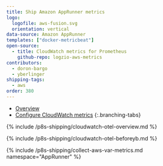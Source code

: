 ```yaml
---
title: Ship Amazon AppRunner metrics
logo:
  logofile: aws-fusion.svg   
  orientation: vertical
data-source: Amazon AppRunner
templates: ["docker-metricbeat"]
open-source:
  - title: CloudWatch metrics for Prometheus
    github-repo: logzio-aws-metrics
contributors:
  - doron-bargo
  - yberlinger
shipping-tags:
  - aws
order: 380
---
```


<!-- tabContainer:start -->
<div class="branching-container">

* [Overview](#Overview)
* [Configure CloudWatch metrics](#Procedure)
{:.branching-tabs}


<!-- tab:start -->
<div id="Overview">


{% include /p8s-shipping/cloudwatch-otel-overview.md %}


</div>
<!-- tab:end -->

<!-- tab:start -->
<div id="Procedure">

{% include /p8s-shipping/cloudwatch-otel-beforeyb.md %}

{% include /p8s-shipping/collect-aws-var-metrics.md namespace="AppRunner" %}

<!-- logzio-inject:install:grafana:dashboards ids=["7GOPHucWSajA5pptILGV8G"] -->
  
</div>
<!-- tab:end -->



  
</div>
